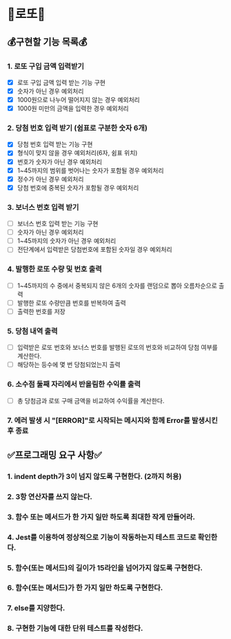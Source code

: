 # 🎰로또🎰

## 💰구현할 기능 목록💰

### 1. 로또 구입 금액 입력받기

- [x] 로또 구입 금액 입력 받는 기능 구현
- [x] 숫자가 아닌 경우 예외처리
- [x] 1000원으로 나누어 떨어지지 않는 경우 예외처리
- [x] 1000원 미만의 금액을 입력한 경우 예외처리

### 2. 당첨 번호 입력 받기 (쉼표로 구분한 숫자 6개)

- [x] 당첨 번호 입력 받는 기능 구현
- [x] 형식이 맞지 않을 경우 예외처리(6자, 쉼표 위치)
- [x] 번호가 숫자가 아닌 경우 예외처리
- [x] 1~45까지의 범위를 벗어나는 숫자가 포함될 경우 예외처리
- [x] 정수가 아닌 경우 예외처리
- [x] 당첨 번호에 중복된 숫자가 포함될 경우 예외처리

### 3. 보너스 번호 입력 받기

- [ ] 보너스 번호 입력 받는 기능 구현
- [ ] 숫자가 아닌 경우 예외처리
- [ ] 1~45까지의 숫자가 아닌 경우 예외처리
- [ ] 전단계에서 입력받은 당첨번호에 포함된 숫자일 경우 예외처리

### 4. 발행한 로또 수량 및 번호 출력

- [ ] 1~45까지의 수 중에서 중복되지 않은 6개의 숫자를 랜덤으로 뽑아 오름차순으로 출력
- [ ] 발행한 로또 수량만큼 번호를 반복하여 출력
- [ ] 출력한 번호를 저장

### 5. 당첨 내역 출력

- [ ] 입력받은 로또 번호와 보너스 번호를 발행된 로또의 번호와 비교하여 당첨 여부를 계산한다.
- [ ] 해당하는 등수에 몇 번 당첨되었는지 출력

### 6. 소수점 둘째 자리에서 반올림한 수익률 출력

- [ ] 총 당첨금과 로또 구매 금액을 비교하여 수익률을 계산한다.

### 7. 에러 발생 시 "[ERROR]"로 시작되는 메시지와 함께 Error를 발생시킨 후 종료

## ✅프로그래밍 요구 사항✅

### 1. indent depth가 3이 넘지 않도록 구현한다. (2까지 허용)

### 2. 3항 연산자를 쓰지 않는다.

### 3. 함수 또는 메서드가 한 가지 일만 하도록 최대한 작게 만들어라.

### 4. Jest를 이용하여 정상적으로 기능이 작동하는지 테스트 코드로 확인한다.

### 5. 함수(또는 메서드)의 길이가 15라인을 넘어가지 않도록 구현한다.

### 6. 함수(또는 메서드)가 한 가지 일만 하도록 구현한다.

### 7. else를 지양한다.

### 8. 구현한 기능에 대한 단위 테스트를 작성한다.

